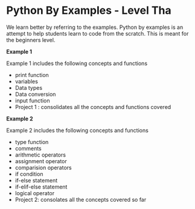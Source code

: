 # Python By Examples - Level Tha
We learn better by referring to the examples. Python by examples is an attempt to help students learn to code from the scratch. This is meant for the beginners level.

**Example 1**

Example 1 includes the following concepts and functions
  - print function
  - variables
  - Data types
  - Data conversion
  - input function
  - Project 1 : consolidates all the concepts and functions covered
 
 **Example 2**

Example 2 includes the following concepts and functions
  - type function
  - comments
  - arithmetic operators
  - assignment operator
  - comparision operators
  - if condition
  - if-else statement
  - if-elif-else statement
  - logical operator
  - Project 2: consolates all the concepts covered so far
  
